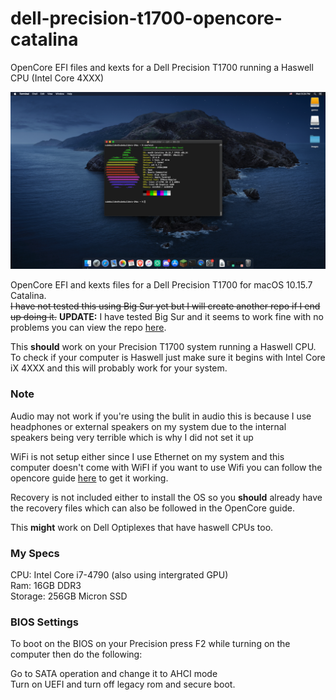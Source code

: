# dell-precision-t1700-opencore-catalina
OpenCore EFI files and kexts for a Dell Precision T1700 running a Haswell CPU (Intel Core 4XXX)

![neofetch](https://github.com/cube-builder/dell-precision-t1700-opencore-catalina/blob/main/Screen%20Shot%202021-08-18%20at%208.24.08%20PM.png?raw=true)

OpenCore EFI and kexts files for a Dell Precision T1700 for macOS 10.15.7 Catalina.
<br>
~~I have not tested this using Big Sur yet but I will create another repo if I end up doing it.~~
**UPDATE:** I have tested Big Sur and it seems to work fine with no problems you can view the repo <a href="https://github.com/cube-builder/dell-precision-t1700-opencore-big-sur">here</a>.

This **should** work on your Precision T1700 system running a Haswell CPU. To check if your computer is Haswell just make sure it begins with Intel Core iX 4XXX and this will probably work for your system.

### Note
Audio may not work if you're using the bulit in audio this is because I use headphones or external speakers on my system due to the internal speakers being very terrible which is why I did not set it up

WiFi is not setup either since I use Ethernet on my system and this computer doesn't come with WiFI if you want to use Wifi you can follow the opencore guide <a href="https://dortania.github.io/OpenCore-Install-Guide/ktext.html#wifi-and-bluetooth">here</a> to get it working.

Recovery is not included either to install the OS so you **should** already have the recovery files which can also be followed in the OpenCore guide.

This **might** work on Dell Optiplexes that have haswell CPUs too.

### My Specs
CPU: Intel Core i7-4790 (also using intergrated GPU)
<br>
Ram: 16GB DDR3
<br>
Storage: 256GB Micron SSD


### BIOS Settings
To boot on the BIOS on your Precision press F2 while turning on the computer then do the following:

Go to SATA operation and change it to AHCI mode
<br>
Turn on UEFI and turn off legacy rom and secure boot.


